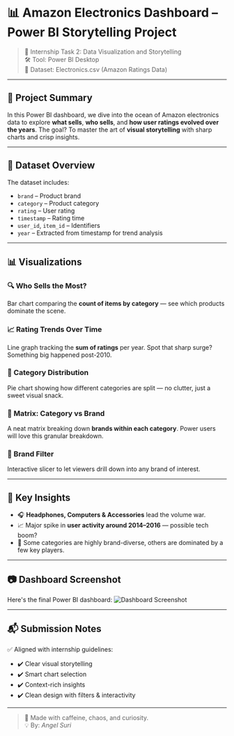 # 📊 Amazon Electronics Dashboard – Power BI Storytelling Project

> 🎯 Internship Task 2: Data Visualization and Storytelling  
> 🛠 Tool: Power BI Desktop  
> 🧠 Dataset: Electronics.csv (Amazon Ratings Data)  

---

## 🧵 Project Summary

In this Power BI dashboard, we dive into the ocean of Amazon electronics data to explore **what sells**, **who sells**, and **how user ratings evolved over the years**. The goal? To master the art of **visual storytelling** with sharp charts and crisp insights.

---

## 📁 Dataset Overview

The dataset includes:
- `brand` – Product brand  
- `category` – Product category  
- `rating` – User rating  
- `timestamp` – Rating time  
- `user_id`, `item_id` – Identifiers  
- `year` – Extracted from timestamp for trend analysis  

---

## 📊 Visualizations

### 🔍 Who Sells the Most?
Bar chart comparing the **count of items by category** — see which products dominate the scene.

### 📈 Rating Trends Over Time
Line graph tracking the **sum of ratings** per year. Spot that sharp surge? Something big happened post-2010.

### 🧩 Category Distribution
Pie chart showing how different categories are split — no clutter, just a sweet visual snack.

### 📑 Matrix: Category vs Brand
A neat matrix breaking down **brands within each category**. Power users will love this granular breakdown.

### 🔘 Brand Filter
Interactive slicer to let viewers drill down into any brand of interest.

---

## 🧠 Key Insights

- 🎧 **Headphones, Computers & Accessories** lead the volume war.  
- 📈 Major spike in **user activity around 2014–2016** — possible tech boom?  
- 🔁 Some categories are highly brand-diverse, others are dominated by a few key players.

---

## 📷 Dashboard Screenshot

Here's the final Power BI dashboard:
![Dashboard Screenshot](dashboard_screenshot.png)

---

## 📬 Submission Notes

✅ Aligned with internship guidelines:
- ✔️ Clear visual storytelling  
- ✔️ Smart chart selection  
- ✔️ Context-rich insights  
- ✔️ Clean design with filters & interactivity  

---

> 👑 Made with caffeine, chaos, and curiosity.  
> 💡 By: *Angel Suri*  
